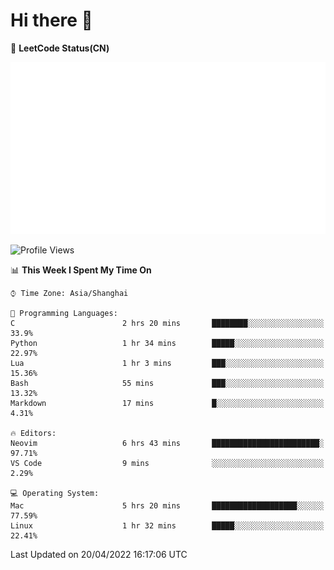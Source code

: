 # Hi there 👋

📝 **LeetCode Status(CN)**

![wsmbsbbz's LeetCode status](https://github.com/wsmbsbbz/wsmbsbbz/blob/main/status.svg)

<!--
**wsmbsbbz/wsmbsbbz** is a ✨ _special_ ✨ repository because its `README.md` (this file) appears on your GitHub profile.

Here are some ideas to get you started:

- 🔭 I’m currently working on ...
- 🌱 I’m currently learning ...
- 👯 I’m looking to collaborate on ...
- 🤔 I’m looking for help with ...
- 💬 Ask me about ...
- 📫 How to reach me: ...
- 😄 Pronouns: ...
- ⚡ Fun fact: ...
-->
<!--START_SECTION:waka-->
![Profile Views](http://img.shields.io/badge/Profile%20Views-6-blue)

📊 **This Week I Spent My Time On** 

```text
⌚︎ Time Zone: Asia/Shanghai

💬 Programming Languages: 
C                        2 hrs 20 mins       ████████░░░░░░░░░░░░░░░░░   33.9% 
Python                   1 hr 34 mins        █████░░░░░░░░░░░░░░░░░░░░   22.97% 
Lua                      1 hr 3 mins         ███░░░░░░░░░░░░░░░░░░░░░░   15.36% 
Bash                     55 mins             ███░░░░░░░░░░░░░░░░░░░░░░   13.32% 
Markdown                 17 mins             █░░░░░░░░░░░░░░░░░░░░░░░░   4.31%

🔥 Editors: 
Neovim                   6 hrs 43 mins       ████████████████████████░   97.71% 
VS Code                  9 mins              ░░░░░░░░░░░░░░░░░░░░░░░░░   2.29%

💻 Operating System: 
Mac                      5 hrs 20 mins       ███████████████████░░░░░░   77.59% 
Linux                    1 hr 32 mins        █████░░░░░░░░░░░░░░░░░░░░   22.41%

```


 Last Updated on 20/04/2022 16:17:06 UTC
<!--END_SECTION:waka-->
